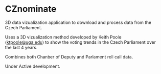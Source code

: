 # CZnominate

3D data vizualization application to download and process data from the Czech Parliament.

Uses a 3D vizualization method developed by Keith Poole (ktpoole@uga.edu) to show the voting trends in the Czech Parliament over the last 4 years.

Combines both Chanber of Deputy and Parlament roll call data.

Under Active development.
